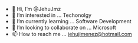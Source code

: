 - 👋 Hi, I’m @JehuJmz
- 👀 I’m interested in ... Techonolgy
- 🌱 I’m currently learning ... Software Development
- 💞️ I’m looking to collaborate on ... Microsoft
- 📫 How to reach me ... jehujimenez@hotmail.com

<!---
JehuJmz/JehuJmz is a ✨ special ✨ repository because its `README.md` (this file) appears on your GitHub profile.
You can click the Preview link to take a look at your changes.
--->
